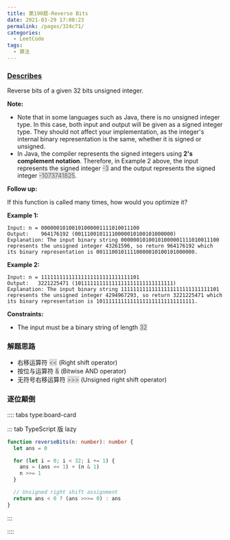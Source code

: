 ```yaml
---
title: 第190题-Reverse Bits
date: 2021-03-29 17:08:23
permalink: /pages/324c71/
categories:
  - LeetCode
tags:
  - 算法
---
```


### [Describes](https://leetcode-cn.com/problems/reverse-bits/)

Reverse bits of a given 32 bits unsigned integer.

**Note:**

- Note that in some languages such as Java, there is no unsigned integer type. In this case, both input and output will be given as a signed integer type. They should not affect your implementation, as the integer's internal binary representation is the same, whether it is signed or unsigned.
- In Java, the compiler represents the signed integers using **2's complement notation**. Therefore, in Example 2 above, the input represents the signed integer <span style="background: #ddd; color: #666;">-3</span> and the output represents the signed integer <span style="background: #ddd; color: #666;">-1073741825</span>.

**Follow up:**

If this function is called many times, how would you optimize it?

<!-- more -->

**Example 1:**

```
Input: n = 00000010100101000001111010011100
Output:    964176192 (00111001011110000010100101000000)
Explanation: The input binary string 00000010100101000001111010011100 represents the unsigned integer 43261596, so return 964176192 which its binary representation is 00111001011110000010100101000000.
```

**Example 2:**

```
Input: n = 11111111111111111111111111111101
Output:   3221225471 (10111111111111111111111111111111)
Explanation: The input binary string 11111111111111111111111111111101 represents the unsigned integer 4294967293, so return 3221225471 which its binary representation is 10111111111111111111111111111111.
```

**Constraints:**

- The input must be a binary string of length <span style="background: #ddd; color: #666;">32</span>

### 解题思路

- 右移运算符 <span style="background: #ddd; color: #666;"><<</span> (Right shift operator)
- 按位与运算符 <span style="background: #ddd; color: #666;">&</span> (Bitwise AND operator)
- 无符号右移运算符 <span style="background: #ddd; color: #666;">>>></span> (Unsigned right shift operator)

### 逐位颠倒

:::: tabs type:board-card

::: tab TypeScript 版 lazy

```TypeScript
function reverseBits(n: number): number {
  let ans = 0

  for (let i = 0; i < 32; i += 1) {
    ans = (ans << 1) + (n & 1)
    n >>= 1
  }

  // Unsigned right shift assignment
  return ans < 0 ? (ans >>>= 0) : ans
}
```

:::

::::
